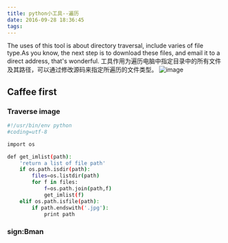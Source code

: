 ```yaml
---
title: python小工具--遍历
date: 2016-09-28 18:36:45
tags:
---
```

The uses of this tool is about directory traversal, include varies of file type.As you know, the next step is to download these files, and email it to a direct address, that's wonderful.
工具作用为遍历电脑中指定目录中的所有文件及其路径，可以通过修改源码来指定所遍历的文件类型。
![image](upload_image/lu.jpg)
## Caffee first
### Traverse image
``` bash
#!/usr/bin/env python
#coding=utf-8

import os

def get_imlist(path):
	'return a list of file path'
	if os.path.isdir(path):
		files=os.listdir(path)
		for f in files:
			f=os.path.join(path,f)
			get_imlist(f)
	elif os.path.isfile(path):
		if path.endswith('.jpg'):
			print path
```


### sign:Bman
